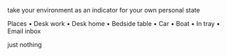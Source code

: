 take your environment as an indicator for your own personal state

Places
	• Desk work
	• Desk home
	• Bedside table 
	• Car
	• Boat
	• In tray
	• Email inbox


just nothing

